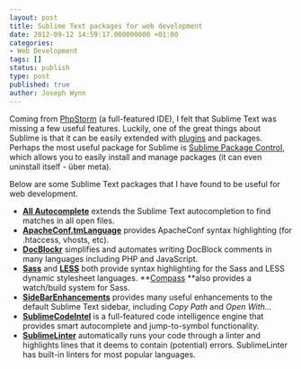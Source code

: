 ```yaml
---
layout: post
title: Sublime Text packages for web development
date: 2012-09-12 14:59:17.000000000 +01:00
categories:
- Web Development
tags: []
status: publish
type: post
published: true
author: Joseph Wynn
---
```


Coming from [PhpStorm](http://www.jetbrains.com/phpstorm/) (a full-featured IDE), I felt that Sublime Text was missing a few useful features. Luckily, one of the great things about Sublime is that it can be easily extended with [plugins](http://docs.sublimetext.info/en/latest/extensibility/plugins.html) and packages. Perhaps the most useful package for Sublime is [Sublime Package Control](http://wbond.net/sublime_packages/package_control), which allows you to easily install and manage packages (it can even uninstall itself - über meta).

Below are some Sublime Text packages that I have found to be useful for web development.<!--more-->

*   [**All Autocomplete**](https://github.com/alienhard/SublimeAllAutocomplete) extends the Sublime Text autocompletion to find matches in all open files.
*   [**ApacheConf.tmLanguage**](https://github.com/colinta/ApacheConf.tmLanguage) provides ApacheConf syntax highlighting (for .htaccess, vhosts, etc).
*   [**DocBlockr**](https://github.com/spadgos/sublime-jsdocs) simplifies and automates writing DocBlock comments in many languages including PHP and JavaScript.
*   [**Sass**](https://github.com/nathos/sass-textmate-bundle) and [**LESS**](https://github.com/danro/LESS-sublime) both provide syntax highlighting for the Sass and LESS dynamic stylesheet languages. **[Compass](https://github.com/WhatWeDo/Sublime-Text-2-Compass-Build-System) **also provides a watch/build system for Sass.
*   [**SideBarEnhancements**](https://github.com/titoBouzout/SideBarEnhancements) provides many useful enhancements to the default Sublime Text sidebar, including _Copy Path_ and _Open With..._
*   **[SublimeCodeIntel](http://github.com/Kronuz/SublimeCodeIntel)** is a full-featured code intelligence engine that provides smart autocomplete and jump-to-symbol functionality.
*   **[SublimeLinter](https://github.com/SublimeLinter/SublimeLinter)** automatically runs your code through a linter and highlights lines that it deems to contain (potential) errors. SublimeLinter has built-in linters for most popular languages.

